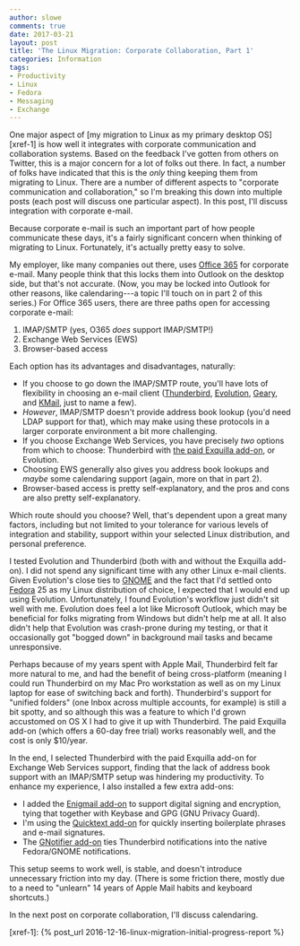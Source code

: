 ```yaml
---
author: slowe
comments: true
date: 2017-03-21
layout: post
title: 'The Linux Migration: Corporate Collaboration, Part 1'
categories: Information
tags:
- Productivity
- Linux
- Fedora
- Messaging
- Exchange
---
```


One major aspect of [my migration to Linux as my primary desktop OS][xref-1] is how well it integrates with corporate communication and collaboration systems. Based on the feedback I've gotten from others on Twitter, this is a major concern for a lot of folks out there. In fact, a number of folks have indicated that this is the _only_ thing keeping them from migrating to Linux. There are a number of different aspects to "corporate communication and collaboration," so I'm breaking this down into multiple posts (each post will discuss one particular aspect). In this post, I'll discuss integration with corporate e-mail.

Because corporate e-mail is such an important part of how people communicate these days, it's a fairly significant concern when thinking of migrating to Linux. Fortunately, it's actually pretty easy to solve.

My employer, like many companies out there, uses [Office 365][link-1] for corporate e-mail. Many people think that this locks them into Outlook on the desktop side, but that's not accurate. (Now, you may be locked into Outlook for other reasons, like calendaring---a topic I'll touch on in part 2 of this series.) For Office 365 users, there are three paths open for accessing corporate e-mail:

1. IMAP/SMTP (yes, O365 _does_ support IMAP/SMTP!)
2. Exchange Web Services (EWS)
3. Browser-based access

Each option has its advantages and disadvantages, naturally:

* If you choose to go down the IMAP/SMTP route, you'll have lots of flexibility in choosing an e-mail client ([Thunderbird][link-2], [Evolution][link-3], [Geary][link-4], and [KMail][link-5], just to name a few).
* _However_, IMAP/SMTP doesn't provide address book lookup (you'd need LDAP support for that), which may make using these protocols in a larger corporate environment a bit more challenging.
* If you choose Exchange Web Services, you have precisely _two_ options from which to choose: Thunderbird with [the paid Exquilla add-on][link-6], or Evolution.
* Choosing EWS generally also gives you address book lookups and _maybe_ some calendaring support (again, more on that in part 2).
* Browser-based access is pretty self-explanatory, and the pros and cons are also pretty self-explanatory.

Which route should you choose? Well, that's dependent upon a great many factors, including but not limited to your tolerance for various levels of integration and stability, support within your selected Linux distribution, and personal preference.

I tested Evolution and Thunderbird (both with and without the Exquilla add-on). I did not spend any significant time with any other Linux e-mail clients. Given Evolution's close ties to [GNOME][link-7] and the fact that I'd settled onto [Fedora][link-8] 25 as my Linux distribution of choice, I expected that I would end up using Evolution. Unfortunately, I found Evolution's workflow just didn't sit well with me. Evolution does feel a lot like Microsoft Outlook, which may be beneficial for folks migrating from Windows but didn't help me at all. It also didn't help that Evolution was crash-prone during my testing, or that it occasionally got "bogged down" in background mail tasks and became unresponsive.

Perhaps because of my years spent with Apple Mail, Thunderbird felt far more natural to me, and had the benefit of being cross-platform (meaning I could run Thunderbird on my Mac Pro workstation as well as on my Linux laptop for ease of switching back and forth). Thunderbird's support for "unified folders" (one Inbox across multiple accounts, for example) is still a bit spotty, and so although this was a feature to which I'd grown accustomed on OS X I had to give it up with Thunderbird. The paid Exquilla add-on (which offers a 60-day free trial) works reasonably well, and the cost is only $10/year.

In the end, I selected Thunderbird with the paid Exquilla add-on for Exchange Web Services support, finding that the lack of address book support with an IMAP/SMTP setup was hindering my productivity. To enhance my experience, I also installed a few extra add-ons:

* I added the [Enigmail add-on][link-9] to support digital signing and encryption, tying that together with Keybase and GPG (GNU Privacy Guard).
* I'm using the [Quicktext add-on][link-10] for quickly inserting boilerplate phrases and e-mail signatures.
* The [GNotifier add-on][link-11] ties Thunderbird notifications into the native Fedora/GNOME notifications.

This setup seems to work well, is stable, and doesn't introduce unnecessary friction into my day. (There is some friction there, mostly due to a need to "unlearn" 14 years of Apple Mail habits and keyboard shortcuts.)

In the next post on corporate collaboration, I'll discuss calendaring.



[link-1]: https://products.office.com/en-us/business/office
[link-2]: https://www.mozilla.org/en-US/thunderbird/
[link-3]: https://wiki.gnome.org/Apps/Evolution/
[link-4]: https://wiki.gnome.org/Apps/Geary
[link-5]: https://www.kde.org/applications/internet/kmail/
[link-6]: https://addons.mozilla.org/en-us/thunderbird/addon/exquilla-exchange-web-services/
[link-7]: https://www.gnome.org/
[link-8]: https://getfedora.org/
[link-9]: https://addons.mozilla.org/en-us/thunderbird/addon/enigmail/
[link-10]: https://addons.mozilla.org/en-us/thunderbird/addon/quicktext/
[link-11]: https://addons.mozilla.org/en-us/thunderbird/addon/gnotifier/
[xref-1]: {% post_url 2016-12-16-linux-migration-initial-progress-report %}